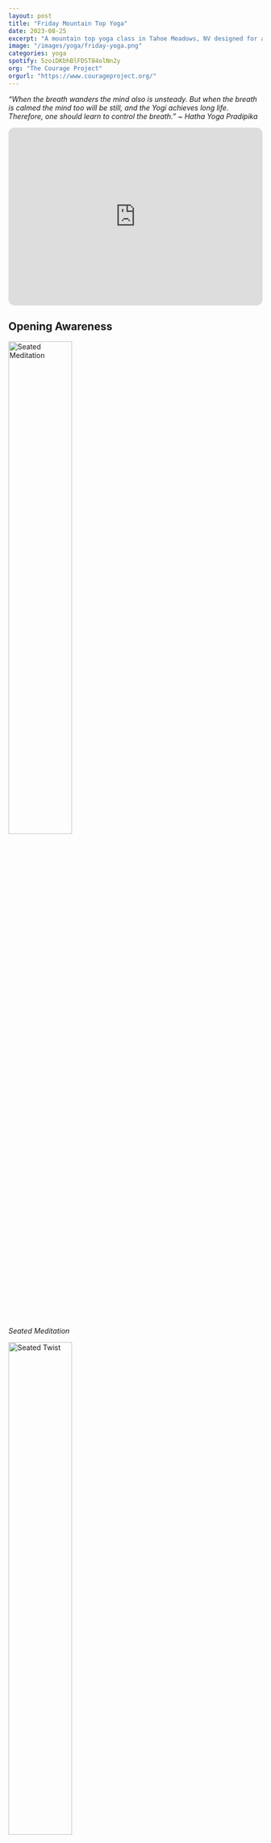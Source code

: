 ```yaml
---
layout: post
title: "Friday Mountain Top Yoga"
date: 2023-08-25
excerpt: "A mountain top yoga class in Tahoe Meadows, NV designed for a younger audience with a focus on movement, breath, and mindfulness."
image: "/images/yoga/friday-yoga.png"
categories: yoga
spotify: 5zoiDKbhBlFDST84olNn2y
org: "The Courage Project"
orgurl: "https://www.courageproject.org/"
---
```




_“When the breath wanders the mind also is unsteady. But when the breath is calmed the mind too will be still, and the Yogi achieves long life. Therefore, one should learn to control the breath.” ~ Hatha Yoga Pradipika_

<iframe style="border-radius:12px" src="https://open.spotify.com/embed/playlist/7zgs64Pnw2QqlSNduyzmlc?utm_source=generator" width="100%" height="352" frameBorder="0" allowfullscreen="" allow="autoplay; clipboard-write; encrypted-media; fullscreen; picture-in-picture" loading="lazy"></iframe>


## Opening Awareness


<div class="row">
  <div class="column">
    <img src="/images/yoga/lotus-meditation.png" alt="Seated Meditation" style="width:50%">
    <figcaption><i>Seated Meditation<p></p></i></figcaption>
  </div>
  <div class="column">
    <img src="/images/yoga/lotus-twist.png" alt="Seated Twist" style="width:50%">
    <figcaption><i>Seated Twist<p></p></i></figcaption>
  </div>
  <div class="column">
    <img src="/images/yoga/childs-pose.png" alt="Child's Pose" style="width:50%">
    <figcaption><i>Child's Pose<p></p></i></figcaption>
  </div>
</div>


## Opening Stretch


<div class="row">
  <div class="column">
    <img src="/images/yoga/tabletop.png" alt="Table" style="width:50%">
    <figcaption><i>Table<p></p></i></figcaption>
  </div>
  <div class="column">
    <img src="/images/yoga/cat.png" alt="Cat" style="width:50%">
    <figcaption><i>Cat<p></p></i></figcaption>
  </div>
  <div class="column">
    <img src="/images/yoga/cow.png" alt="Cow" style="width:50%">
    <figcaption><i>Cow<p></p></i></figcaption>
  </div>
</div>


<div class="row">
  <div class="column">
    <img src="/images/yoga/down-dog.png" alt="Down Dog" style="width:50%">
    <figcaption><i>Downward Facing Dog<p></p></i></figcaption>
  </div>
  <div class="column">
    <img src="/images/yoga/lions-breath.png" alt="Lion's Breath" style="width:50%">
    <figcaption><i>Lion's Breath<p></p></i></figcaption>
  </div>
  <div class="column">
</div>
</div>


## Standing Breath of Joy



<div class="row">
  <div class="column">
    <img src="/images/yoga/mountain.png" alt="Mountain" style="width:50%">
    <figcaption><i>Mountain<p></p></i></figcaption>
  </div>
  <div class="column">
    <img src="/images/yoga/mountain-extended.png" alt="Extended Mountain" style="width:50%">
    <figcaption><i>Extended Mountain<p></p></i></figcaption>
  </div>
  <div class="column">
    <img src="/images/yoga/forward-fold-1.png" alt="Forward Fold" style="width:50%">
    <figcaption><i>Forward Fold<p></p></i></figcaption>
  </div>
</div>



## Floor Work


<div class="row">
  <div class="column">
    <img src="/images/yoga/plank.png" alt="Alligator" style="width:50%">
    <figcaption><i>Alligator<p></p></i></figcaption>
  </div>
  <div class="column">
    <img src="/images/yoga/cobra.png" alt="Cobra" style="width:50%">
    <figcaption><i>Cobra<p></p></i></figcaption>
  </div>
  <div class="column">
    <img src="/images/yoga/lizard.png" alt="Lizard" style="width:50%">
    <figcaption><i>Lizard<p></p></i></figcaption>
  </div>
</div>


## Balancing and Breathing Practice


<div class="row">
  <div class="column">
    <img src="/images/yoga/star.png" alt="Star" style="width:50%">
    <figcaption><i>Star<p></p></i></figcaption>
  </div>
  <div class="column">
    <img src="/images/yoga/starfish.png" alt="Starfish" style="width:50%">
    <figcaption><i>Wide-leg forward fold<p></p></i></figcaption>
  </div>
</div>

<div class="row">
  <div class="column">
    <img src="/images/yoga/warrior-2.png" alt="Warrior II" style="width:50%">
    <figcaption><i>Warrior II<p></p></i></figcaption>
  </div>
  <div class="column">
    <img src="/images/yoga/reverse-warrior.png" alt="Peaceful Warrior" style="width:50%">
    <figcaption><i>Peaceful Warrior<p></p></i></figcaption>
  </div>
</div>



<div class="row">
    <div class="column">
    <img src="/images/yoga/chair.png" alt="Chair" style="width:50%">
    <figcaption><i>Chair<p></p></i></figcaption>
  </div>
  <div class="column">
    <img src="/images/yoga/boat.png" alt="Boat" style="width:50%">
    <figcaption><i>Boat<p></p></i></figcaption>
  </div>
  <div class="column">
    <img src="/images/yoga/butterfly.png" alt="Butterfly" style="width:50%">
    <figcaption><i>Butterfly<p></p></i></figcaption>
  </div>
</div>


<div class="row">
  <div class="column">
    <img src="/images/yoga/tree.png" alt="Tree" style="width:50%">
    <figcaption><i>Tree<p></p></i></figcaption>
  </div>
  <div class="column">
    <img src="/images/yoga/warrior-3.png" alt="Airplane" style="width:50%">
    <figcaption><i>Airplane<p></p></i></figcaption>
  </div>
</div>


<div class="row">
    <div class="column">
    <img src="/images/yoga/childs-pose.png" alt="Child's Pose" style="width:50%">
    <figcaption><i>Child's Pose<p></p></i></figcaption>
  </div>
  <div class="column">
    <img src="/images/yoga/table-balancing.jpeg" alt="Balancing Tabletop" style="width:50%">
    <figcaption><i>Balancing Tabletop<p></p></i></figcaption>
  </div>
  <div class="column">
    <img src="/images/yoga/pigeon.png" alt="Pigeon" style="width:50%">
    <figcaption><i>Pigeon<p></p></i></figcaption>
  </div>
</div>

## Inversion


<div class="row">
    <div class="column">
    <img src="/images/yoga/forward-fold-2.png" alt="Seated Forward Fold" style="width:50%">
    <figcaption><i>Seated Forward Fold<p></p></i></figcaption>
  </div>
  <div class="column">
    <img src="/images/yoga/legs-up.png" alt="Legs Up" style="width:50%">
    <figcaption><i>Legs Up<p></p></i></figcaption>
  </div>
  <div class="column">
    <img src="/images/yoga/bridge.png" alt="Bridge" style="width:50%">
    <figcaption><i>Bridge<p></p></i></figcaption>
  </div>
</div>


<div class="row">
  <div class="column">
    <img src="/images/yoga/reclined-twist.png" alt="Reclined Twist" style="width:50%">
    <figcaption><i>Reclined Twist<p></p></i></figcaption>
  </div>
  <div class="column">
    <img src="/images/yoga/hug.png" alt="Hug" style="width:50%">
    <figcaption><i>Hug<p></p></i></figcaption>
  </div>
</div>




## Relaxation



<div class="row">
  <div class="column">
    <img src="/images/yoga/shavasana.png" alt="Shavasana" style="width:50%">
    <figcaption><i>Shavasana<p></p></i></figcaption>
  </div>
  <div class="column">
    <img src="/images/yoga/lotus-meditation.png" alt="Seated Meditation" style="width:50%">
    <figcaption><i>Seated Meditation<p></p></i></figcaption>
  </div>
</div>

_The black and white yoga icons from created by <a href="https://www.flaticon.com/free-icons/workout" title="workout icons">dDara </a>, <a href="https://www.flaticon.com/free-icons/exercise" title="exercise icons">monkik</a>, <a href="https://www.flaticon.com/free-icons/yoga" title="yoga icons">Freepik </a>, and <a href="https://www.flaticon.com/free-icons/yoga-pose" title="yoga pose icons">Eideticmemo</a>._

## Comments

This yoga class was organized by [The Courage Project](https://www.courageproject.org/) and took place near the Tahoe Meadows South Trailhead in Nevada. The yoga sequence designed for a younger audience, with poses referred to by animal names where possible and a focus is on syncing movement to breath. It contains 7 sections (open awareness, open stretch, standing breath work, floor work, balancing poses, inversions, and relaxation).  Much of the sequence was inspired by a YouTube video called [Fun Kids Yoga w/ Kris Blunt (30 Minute Class)](https://www.youtube.com/watch?v=5sYUnnyPsRM). A 40-minute playlist accompanies the sequence to help sync the breath with movement and stillness. 
<figure>
<img src="/images/yoga/fridayplan.png" style="width:80%">
</figure>




<blockquote class="instagram-media" data-instgrm-captioned data-instgrm-permalink="https://www.instagram.com/p/CwED5WwviSp/?utm_source=ig_embed&amp;utm_campaign=loading" data-instgrm-version="14" style=" background:#FFF; border:0; border-radius:3px; box-shadow:0 0 1px 0 rgba(0,0,0,0.5),0 1px 10px 0 rgba(0,0,0,0.15); margin: 1px; max-width:540px; min-width:326px; padding:0; width:99.375%; width:-webkit-calc(100% - 2px); width:calc(100% - 2px);"><div style="padding:16px;"> <a href="https://www.instagram.com/p/CwED5WwviSp/?utm_source=ig_embed&amp;utm_campaign=loading" style=" background:#FFFFFF; line-height:0; padding:0 0; text-align:center; text-decoration:none; width:100%;" target="_blank"> <div style=" display: flex; flex-direction: row; align-items: center;"> <div style="background-color: #F4F4F4; border-radius: 50%; flex-grow: 0; height: 40px; margin-right: 14px; width: 40px;"></div> <div style="display: flex; flex-direction: column; flex-grow: 1; justify-content: center;"> <div style=" background-color: #F4F4F4; border-radius: 4px; flex-grow: 0; height: 14px; margin-bottom: 6px; width: 100px;"></div> <div style=" background-color: #F4F4F4; border-radius: 4px; flex-grow: 0; height: 14px; width: 60px;"></div></div></div><div style="padding: 19% 0;"></div> <div style="display:block; height:50px; margin:0 auto 12px; width:50px;"><svg width="50px" height="50px" viewBox="0 0 60 60" version="1.1" xmlns="https://www.w3.org/2000/svg" xmlns:xlink="https://www.w3.org/1999/xlink"><g stroke="none" stroke-width="1" fill="none" fill-rule="evenodd"><g transform="translate(-511.000000, -20.000000)" fill="#000000"><g><path d="M556.869,30.41 C554.814,30.41 553.148,32.076 553.148,34.131 C553.148,36.186 554.814,37.852 556.869,37.852 C558.924,37.852 560.59,36.186 560.59,34.131 C560.59,32.076 558.924,30.41 556.869,30.41 M541,60.657 C535.114,60.657 530.342,55.887 530.342,50 C530.342,44.114 535.114,39.342 541,39.342 C546.887,39.342 551.658,44.114 551.658,50 C551.658,55.887 546.887,60.657 541,60.657 M541,33.886 C532.1,33.886 524.886,41.1 524.886,50 C524.886,58.899 532.1,66.113 541,66.113 C549.9,66.113 557.115,58.899 557.115,50 C557.115,41.1 549.9,33.886 541,33.886 M565.378,62.101 C565.244,65.022 564.756,66.606 564.346,67.663 C563.803,69.06 563.154,70.057 562.106,71.106 C561.058,72.155 560.06,72.803 558.662,73.347 C557.607,73.757 556.021,74.244 553.102,74.378 C549.944,74.521 548.997,74.552 541,74.552 C533.003,74.552 532.056,74.521 528.898,74.378 C525.979,74.244 524.393,73.757 523.338,73.347 C521.94,72.803 520.942,72.155 519.894,71.106 C518.846,70.057 518.197,69.06 517.654,67.663 C517.244,66.606 516.755,65.022 516.623,62.101 C516.479,58.943 516.448,57.996 516.448,50 C516.448,42.003 516.479,41.056 516.623,37.899 C516.755,34.978 517.244,33.391 517.654,32.338 C518.197,30.938 518.846,29.942 519.894,28.894 C520.942,27.846 521.94,27.196 523.338,26.654 C524.393,26.244 525.979,25.756 528.898,25.623 C532.057,25.479 533.004,25.448 541,25.448 C548.997,25.448 549.943,25.479 553.102,25.623 C556.021,25.756 557.607,26.244 558.662,26.654 C560.06,27.196 561.058,27.846 562.106,28.894 C563.154,29.942 563.803,30.938 564.346,32.338 C564.756,33.391 565.244,34.978 565.378,37.899 C565.522,41.056 565.552,42.003 565.552,50 C565.552,57.996 565.522,58.943 565.378,62.101 M570.82,37.631 C570.674,34.438 570.167,32.258 569.425,30.349 C568.659,28.377 567.633,26.702 565.965,25.035 C564.297,23.368 562.623,22.342 560.652,21.575 C558.743,20.834 556.562,20.326 553.369,20.18 C550.169,20.033 549.148,20 541,20 C532.853,20 531.831,20.033 528.631,20.18 C525.438,20.326 523.257,20.834 521.349,21.575 C519.376,22.342 517.703,23.368 516.035,25.035 C514.368,26.702 513.342,28.377 512.574,30.349 C511.834,32.258 511.326,34.438 511.181,37.631 C511.035,40.831 511,41.851 511,50 C511,58.147 511.035,59.17 511.181,62.369 C511.326,65.562 511.834,67.743 512.574,69.651 C513.342,71.625 514.368,73.296 516.035,74.965 C517.703,76.634 519.376,77.658 521.349,78.425 C523.257,79.167 525.438,79.673 528.631,79.82 C531.831,79.965 532.853,80.001 541,80.001 C549.148,80.001 550.169,79.965 553.369,79.82 C556.562,79.673 558.743,79.167 560.652,78.425 C562.623,77.658 564.297,76.634 565.965,74.965 C567.633,73.296 568.659,71.625 569.425,69.651 C570.167,67.743 570.674,65.562 570.82,62.369 C570.966,59.17 571,58.147 571,50 C571,41.851 570.966,40.831 570.82,37.631"></path></g></g></g></svg></div><div style="padding-top: 8px;"> <div style=" color:#3897f0; font-family:Arial,sans-serif; font-size:14px; font-style:normal; font-weight:550; line-height:18px;">View this post on Instagram</div></div><div style="padding: 12.5% 0;"></div> <div style="display: flex; flex-direction: row; margin-bottom: 14px; align-items: center;"><div> <div style="background-color: #F4F4F4; border-radius: 50%; height: 12.5px; width: 12.5px; transform: translateX(0px) translateY(7px);"></div> <div style="background-color: #F4F4F4; height: 12.5px; transform: rotate(-45deg) translateX(3px) translateY(1px); width: 12.5px; flex-grow: 0; margin-right: 14px; margin-left: 2px;"></div> <div style="background-color: #F4F4F4; border-radius: 50%; height: 12.5px; width: 12.5px; transform: translateX(9px) translateY(-18px);"></div></div><div style="margin-left: 8px;"> <div style=" background-color: #F4F4F4; border-radius: 50%; flex-grow: 0; height: 20px; width: 20px;"></div> <div style=" width: 0; height: 0; border-top: 2px solid transparent; border-left: 6px solid #f4f4f4; border-bottom: 2px solid transparent; transform: translateX(16px) translateY(-4px) rotate(30deg)"></div></div><div style="margin-left: auto;"> <div style=" width: 0px; border-top: 8px solid #F4F4F4; border-right: 8px solid transparent; transform: translateY(16px);"></div> <div style=" background-color: #F4F4F4; flex-grow: 0; height: 12px; width: 16px; transform: translateY(-4px);"></div> <div style=" width: 0; height: 0; border-top: 8px solid #F4F4F4; border-left: 8px solid transparent; transform: translateY(-4px) translateX(8px);"></div></div></div> <div style="display: flex; flex-direction: column; flex-grow: 1; justify-content: center; margin-bottom: 24px;"> <div style=" background-color: #F4F4F4; border-radius: 4px; flex-grow: 0; height: 14px; margin-bottom: 6px; width: 224px;"></div> <div style=" background-color: #F4F4F4; border-radius: 4px; flex-grow: 0; height: 14px; width: 144px;"></div></div></a><p style=" color:#c9c8cd; font-family:Arial,sans-serif; font-size:14px; line-height:17px; margin-bottom:0; margin-top:8px; overflow:hidden; padding:8px 0 7px; text-align:center; text-overflow:ellipsis; white-space:nowrap;"><a href="https://www.instagram.com/p/CwED5WwviSp/?utm_source=ig_embed&amp;utm_campaign=loading" style=" color:#c9c8cd; font-family:Arial,sans-serif; font-size:14px; font-style:normal; font-weight:normal; line-height:17px; text-decoration:none;" target="_blank">A post shared by The Courage Project (@tahoecourage)</a></p></div></blockquote> <script async src="//www.instagram.com/embed.js"></script>
